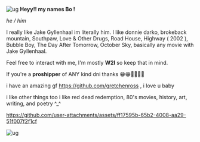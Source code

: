 ![ug](https://files.catbox.moe/6ralv9.png)
**Heyy!! my names Bo !**

*he / him*

I really like Jake Gyllenhaal im literally him. I like donnie darko, brokeback mountain, Southpaw, Love & Other Drugs, Road House, Highway ( 2002 ), Bubble Boy, The Day After Tomorrow, October Sky, basically any movie with Jake Gyllenhaal.

Feel free to interact with me, I'm mostly **W2I** so keep that in mind.

If you're a **proshipper** of ANY kind dni thanks 😁😁💖💖💖💖

i have an amazing gf https://github.com/gretchenross , i love u baby

i like other things too i like red dead redemption, 80's movies, history, art, writing, and poetry ^_^


https://github.com/user-attachments/assets/ff17595b-65b2-4008-aa29-51f007f2f1cf



![ug](https://files.catbox.moe/w9qkji.png)







